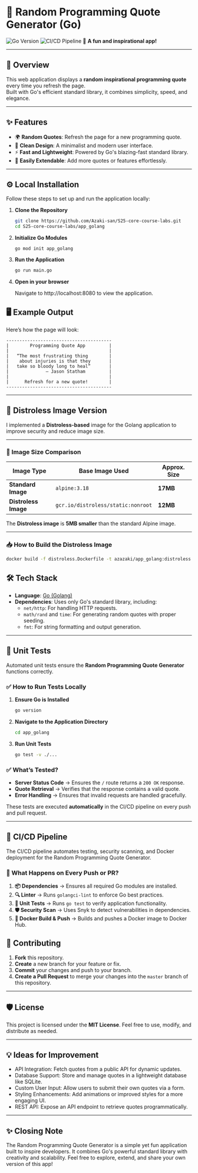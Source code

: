 # 🎉 Random Programming Quote Generator (Go)

![Go Version](https://img.shields.io/badge/Go-1.20%2B-blue.svg)
![CI/CD Pipeline](https://github.com/Azaki-san/S25-core-course-labs/actions/workflows/app_golang_ci.yml/badge.svg)
🌟 **A fun and inspirational app!**

---

## 🚀 Overview

This web application displays a **random inspirational programming quote** every time you refresh the page.  
Built with Go's efficient standard library, it combines simplicity, speed, and elegance.

---

## ✨ Features

- 🌍 **Random Quotes**: Refresh the page for a new programming quote.
- 🎨 **Clean Design**: A minimalist and modern user interface.
- ⚡ **Fast and Lightweight**: Powered by Go's blazing-fast standard library.
- 🧩 **Easily Extendable**: Add more quotes or features effortlessly.

---

## ⚙️ Local Installation

Follow these steps to set up and run the application locally:


1. **Clone the Repository**
    ```bash
   git clone https://github.com/Azaki-san/S25-core-course-labs.git
   cd S25-core-course-labs/app_golang

2. **Initialize Go Modules**
    ```base
    go mod init app_golang

3. **Run the Application**
    ```bash
    go run main.go
   
4. **Open in your browser**

   Navigate to http://localhost:8080 to view the application.


## 🖥️ Example Output

Here’s how the page will look:
    
    ----------------------------------------
    |        Programming Quote App         |
    |                                      |
    |   “The most frustrating thing        |
    |    about injuries is that they       |
    |   take so bloody long to heal”       |
    |              – Jason Statham         |
    |                                      |
    |      Refresh for a new quote!        |
    ----------------------------------------

---

## 🐳 Distroless Image Version

I implemented a **Distroless-based** image for the Golang application to improve security and reduce image size.

---

### 📏 Image Size Comparison

| Image Type       | Base Image Used                        | Approx. Size |
|------------------|---------------------------------------|-------------|
| **Standard Image** | `alpine:3.18`                        | **17MB**     |
| **Distroless Image** | `gcr.io/distroless/static:nonroot`  | **12MB**     |

The **Distroless image** is **5MB smaller** than the standard Alpine image.

---

### 📥 How to Build the Distroless Image

```bash
docker build -f distroless.Dockerfile -t azazaki/app_golang:distroless .
```

## 🛠️ Tech Stack

- **Language**: [Go (Golang)](https://golang.org)
- **Dependencies**: Uses only Go's standard library, including:
    - `net/http`: For handling HTTP requests.
    - `math/rand` and `time`: For generating random quotes with proper seeding.
    - `fmt`: For string formatting and output generation.

---

## 🧪 Unit Tests

Automated unit tests ensure the **Random Programming Quote Generator** functions correctly.

### ✅ How to Run Tests Locally
1. **Ensure Go is Installed**
   ```bash
   go version
   ```
2. **Navigate to the Application Directory**
   ```bash
   cd app_golang
   ```
3. **Run Unit Tests**
   ```bash
   go test -v ./...
   ```
    
### ✅ What’s Tested?
- **Server Status Code** → Ensures the `/` route returns a `200 OK` response.
- **Quote Retrieval** → Verifies that the response contains a valid quote.
- **Error Handling** → Ensures that invalid requests are handled gracefully.

These tests are executed **automatically** in the CI/CD pipeline on every push and pull request.

---

## 🔄 CI/CD Pipeline

The CI/CD pipeline automates testing, security scanning, and Docker deployment for the Random Programming Quote Generator.

### 🚀 What Happens on Every Push or PR?
1. **📦 Dependencies** → Ensures all required Go modules are installed.
2. **🔍 Linter** → Runs `golangci-lint` to enforce Go best practices.
3. **🧪 Unit Tests** → Runs `go test` to verify application functionality.
4. **🛡️ Security Scan** → Uses Snyk to detect vulnerabilities in dependencies.
5. **🐳 Docker Build & Push** → Builds and pushes a Docker image to Docker Hub.

## 🚀 Contributing

1. **Fork** this repository.
2. **Create** a new branch for your feature or fix.
3. **Commit** your changes and push to your branch.
4. **Create a Pull Request** to merge your changes into the `master` branch of this repository.

---

## 🛡️ License

This project is licensed under the **MIT License**. Feel free to use, modify, and distribute as needed.

---

## 💡 Ideas for Improvement

- API Integration: Fetch quotes from a public API for dynamic updates.
- Database Support: Store and manage quotes in a lightweight database like SQLite.
- Custom User Input: Allow users to submit their own quotes via a form.
- Styling Enhancements: Add animations or improved styles for a more engaging UI.
- REST API: Expose an API endpoint to retrieve quotes programmatically.

---

## ✨ Closing Note

The Random Programming Quote Generator is a simple yet fun application built to inspire developers. It combines Go's powerful standard library with creativity and scalability.
Feel free to explore, extend, and share your own version of this app!
